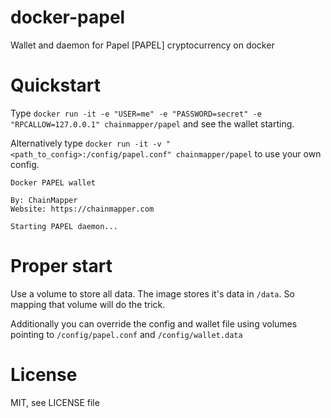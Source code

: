 # docker-papel
Wallet and daemon for Papel [PAPEL] cryptocurrency on docker

# Quickstart
Type `docker run -it -e "USER=me" -e "PASSWORD=secret" -e "RPCALLOW=127.0.0.1" chainmapper/papel` and see the wallet starting.

Alternatively type `docker run -it -v "<path_to_config>:/config/papel.conf" chainmapper/papel` to use your own config.

```
Docker PAPEL wallet

By: ChainMapper
Website: https://chainmapper.com

Starting PAPEL daemon...
```

# Proper start
Use a volume to store all data. The image stores it's data in `/data`. So mapping that volume will do the trick.

Additionally you can override the config and wallet file using volumes pointing to `/config/papel.conf` and `/config/wallet.data`

# License
MIT, see LICENSE file